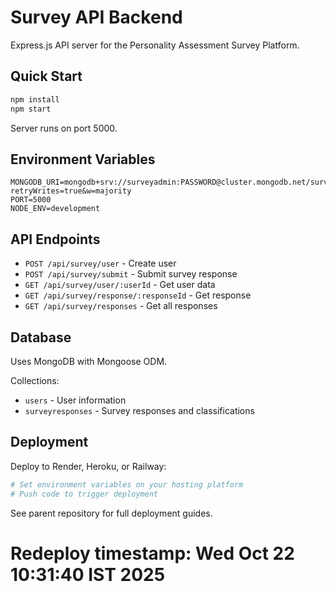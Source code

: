 # Survey API Backend

Express.js API server for the Personality Assessment Survey Platform.

## Quick Start

```bash
npm install
npm start
```

Server runs on port 5000.

## Environment Variables

```
MONGODB_URI=mongodb+srv://surveyadmin:PASSWORD@cluster.mongodb.net/survey_db?retryWrites=true&w=majority
PORT=5000
NODE_ENV=development
```

## API Endpoints

- `POST /api/survey/user` - Create user
- `POST /api/survey/submit` - Submit survey response
- `GET /api/survey/user/:userId` - Get user data
- `GET /api/survey/response/:responseId` - Get response
- `GET /api/survey/responses` - Get all responses

## Database

Uses MongoDB with Mongoose ODM.

Collections:
- `users` - User information
- `surveyresponses` - Survey responses and classifications

## Deployment

Deploy to Render, Heroku, or Railway:

```bash
# Set environment variables on your hosting platform
# Push code to trigger deployment
```

See parent repository for full deployment guides.
# Redeploy timestamp: Wed Oct 22 10:31:40 IST 2025
